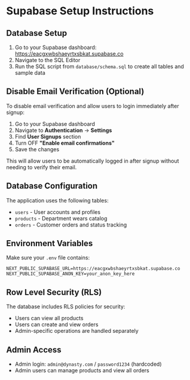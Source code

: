 # Supabase Setup Instructions

## Database Setup
1. Go to your Supabase dashboard: https://eacgxwbshaeyrtxsbkat.supabase.co
2. Navigate to the SQL Editor
3. Run the SQL script from `database/schema.sql` to create all tables and sample data

## Disable Email Verification (Optional)
To disable email verification and allow users to login immediately after signup:

1. Go to your Supabase dashboard
2. Navigate to **Authentication** → **Settings** 
3. Find **User Signups** section
4. Turn OFF **"Enable email confirmations"**
5. Save the changes

This will allow users to be automatically logged in after signup without needing to verify their email.

## Database Configuration
The application uses the following tables:
- `users` - User accounts and profiles
- `products` - Department wears catalog
- `orders` - Customer orders and status tracking

## Environment Variables
Make sure your `.env` file contains:
```
NEXT_PUBLIC_SUPABASE_URL=https://eacgxwbshaeyrtxsbkat.supabase.co
NEXT_PUBLIC_SUPABASE_ANON_KEY=your_anon_key_here
```

## Row Level Security (RLS)
The database includes RLS policies for security:
- Users can view all products
- Users can create and view orders
- Admin-specific operations are handled separately

## Admin Access
- Admin login: `admin@dynasty.com` / `password1234` (hardcoded)
- Admin users can manage products and view all orders
